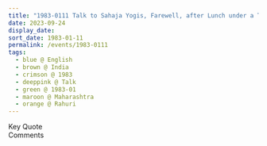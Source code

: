 ```yaml
---
title: "1983-0111 Talk to Sahaja Yogis, Farewell, after Lunch under a Tarpaulin, Farm of Madhukar Bhikājī Dhumāḷ, Rāhurī, Maharashtra, India"
date: 2023-09-24
display_date: 
sort_date: 1983-01-11
permalink: /events/1983-0111
tags:
  - blue @ English
  - brown @ India
  - crimson @ 1983
  - deeppink @ Talk
  - green @ 1983-01
  - maroon @ Maharashtra
  - orange @ Rahuri
---
```


<wave-list>
  <list-title color="green" width="75">Key Quote</list-title>
  <list-item color="BlanchedAlmond"  width="200"></list-item>
  <list-item color="Lavender"></list-item>
  <list-item color="BlanchedAlmond"></list-item>
</wave-list>

<br>

<wave-list>
  <list-title color="green" width="75">Comments</list-title>
  <list-item color="BlanchedAlmond"  width="200"></list-item>
  <list-item color="Lavender"></list-item>
  <list-item color="BlanchedAlmond"></list-item>
</wave-list>